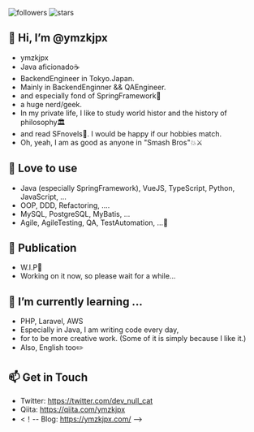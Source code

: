 ![followers](https://img.shields.io/github/followers/ymzkjpx?style=social)
![stars](https://img.shields.io/github/stars/ymzkjpx?style=social)  

## 👋 Hi, I’m @ymzkjpx
- ymzkjpx
- Java aficionado☕ 
- BackendEngineer in Tokyo.Japan.
- Mainly in BackendEnginner && QAEngineer.
- and especially fond of SpringFramework🍃
- a huge nerd/geek.
- In my private life, I like to study world histor and the history of philosophy🏛️ 
- and read SFnovels🚀. I would be happy if our hobbies match.
- Oh, yeah, I am as good as anyone in "Smash Bros"💥⚔️

## 👀 Love to use
- Java (especially SpringFramework), VueJS, TypeScript, Python, JavaScript, ...
- OOP, DDD, Refactoring, ....
- MySQL, PostgreSQL, MyBatis, ...
- Agile, AgileTesting, QA, TestAutomation, ...🤖

## 📝 Publication
- W.I.P👷
- Working on it now, so please wait for a while...

## 🌱 I’m currently learning ...
- PHP, Laravel, AWS
- Especially in Java, I am writing code every day, 
- for to be more creative work. (Some of it is simply because I like it.)
- Also, English too✏️

## 📫 Get in Touch
- Twitter: https://twitter.com/dev_null_cat
- Qiita: https://qiita.com/ymzkjpx
- <！-- Blog: https://ymzkjpx.com/ -->
